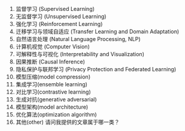 1. 监督学习 (Supervised Learning)
2. 无监督学习 (Unsupervised Learning)
3. 强化学习 (Reinforcement Learning)
4. 迁移学习与领域自适应 (Transfer Learning and Domain Adaptation)
5. 自然语言处理 (Natural Language Processing, NLP)
6. 计算机视觉 (Computer Vision)
7. 可解释性与可视化 (Interpretability and Visualization)
8. 因果推断 (Causal Inference)
9. 隐私保护与联邦学习 (Privacy Protection and Federated Learning)
10. 模型压缩(model compression)
11. 集成学习(ensemble learning)
12. 对比学习(contrastive learning)
13. 生成对抗(generative adversarial)
14. 模型架构(model architecture)
15. 优化算法(optimization algorithm)
16. 其他(other)
请问我提供的文章属于哪一类？